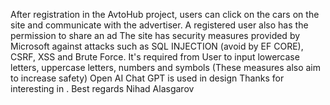 After registration in the AvtoHub project, users can click on the cars on the site and communicate with the advertiser.
A registered user also has the permission to share an ad
The site has security measures provided by Microsoft against attacks such as SQL INJECTION (avoid by EF CORE), CSRF, XSS and Brute Force. 
It's required from User to input lowercase letters, uppercase letters, numbers and symbols (These measures also aim to increase safety)
Open AI Chat GPT is used in design
Thanks for interesting in . Best regards Nihad Alasgarov
